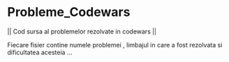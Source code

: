 # Probleme_Codewars
||  Cod sursa al problemelor rezolvate in codewars ||

 Fiecare fisier contine numele problemei , limbajul in care a fost rezolvata si dificultatea acesteia ... 
